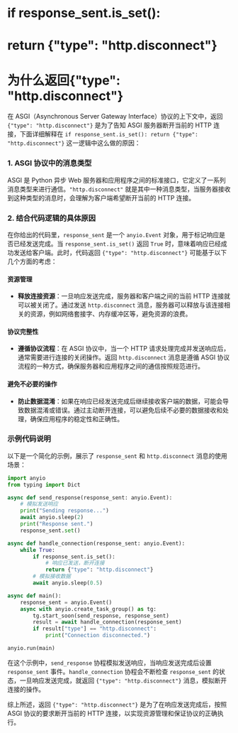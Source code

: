 # if response_sent.is_set():
#                    return {"type": "http.disconnect"}
# 为什么返回{"type": "http.disconnect"}
在 ASGI（Asynchronous Server Gateway Interface）协议的上下文中，返回 `{"type": "http.disconnect"}` 是为了告知 ASGI 服务器断开当前的 HTTP 连接，下面详细解释在 `if response_sent.is_set(): return {"type": "http.disconnect"}` 这一逻辑中这么做的原因：

### 1. ASGI 协议中的消息类型
ASGI 是 Python 异步 Web 服务器和应用程序之间的标准接口，它定义了一系列消息类型来进行通信。`"http.disconnect"` 就是其中一种消息类型，当服务器接收到这种类型的消息时，会理解为客户端希望断开当前的 HTTP 连接。

### 2. 结合代码逻辑的具体原因
在你给出的代码里，`response_sent` 是一个 `anyio.Event` 对象，用于标记响应是否已经发送完成。当 `response_sent.is_set()` 返回 `True` 时，意味着响应已经成功发送给客户端。此时，代码返回 `{"type": "http.disconnect"}` 可能基于以下几个方面的考虑：

#### 资源管理
- **释放连接资源**：一旦响应发送完成，服务器和客户端之间的当前 HTTP 连接就可以被关闭了。通过发送 `http.disconnect` 消息，服务器可以释放与该连接相关的资源，例如网络套接字、内存缓冲区等，避免资源的浪费。

#### 协议完整性
- **遵循协议流程**：在 ASGI 协议中，当一个 HTTP 请求处理完成并发送响应后，通常需要进行连接的关闭操作。返回 `http.disconnect` 消息是遵循 ASGI 协议流程的一种方式，确保服务器和应用程序之间的通信按照规范进行。

#### 避免不必要的操作
- **防止数据混淆**：如果在响应已经发送完成后继续接收客户端的数据，可能会导致数据混淆或错误。通过主动断开连接，可以避免后续不必要的数据接收和处理，确保应用程序的稳定性和正确性。

### 示例代码说明
以下是一个简化的示例，展示了 `response_sent` 和 `http.disconnect` 消息的使用场景：
```python
import anyio
from typing import Dict

async def send_response(response_sent: anyio.Event):
    # 模拟发送响应
    print("Sending response...")
    await anyio.sleep(2)
    print("Response sent.")
    response_sent.set()

async def handle_connection(response_sent: anyio.Event):
    while True:
        if response_sent.is_set():
            # 响应已发送，断开连接
            return {"type": "http.disconnect"}
        # 模拟接收数据
        await anyio.sleep(0.5)

async def main():
    response_sent = anyio.Event()
    async with anyio.create_task_group() as tg:
        tg.start_soon(send_response, response_sent)
        result = await handle_connection(response_sent)
        if result["type"] == "http.disconnect":
            print("Connection disconnected.")

anyio.run(main)

```
在这个示例中，`send_response` 协程模拟发送响应，当响应发送完成后设置 `response_sent` 事件。`handle_connection` 协程会不断检查 `response_sent` 的状态，一旦响应发送完成，就返回 `{"type": "http.disconnect"}` 消息，模拟断开连接的操作。

综上所述，返回 `{"type": "http.disconnect"}` 是为了在响应发送完成后，按照 ASGI 协议的要求断开当前的 HTTP 连接，以实现资源管理和保证协议的正确执行。 
